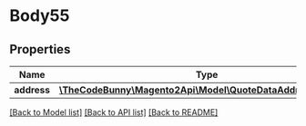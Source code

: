 # Body55

## Properties
Name | Type | Description | Notes
------------ | ------------- | ------------- | -------------
**address** | [**\TheCodeBunny\Magento2Api\Model\QuoteDataAddressInterface**](QuoteDataAddressInterface.md) |  | 

[[Back to Model list]](../README.md#documentation-for-models) [[Back to API list]](../README.md#documentation-for-api-endpoints) [[Back to README]](../README.md)


